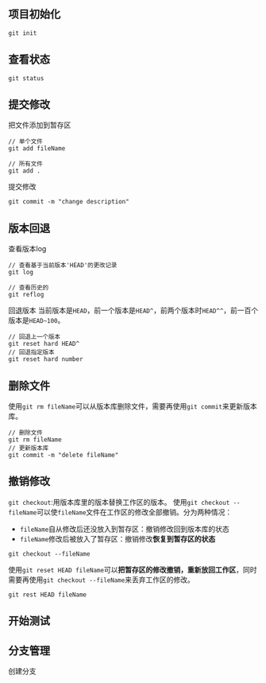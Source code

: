 ## 项目初始化
```git
git init
```
## 查看状态
```bush
git status
```
## 提交修改
把文件添加到暂存区
```bush
// 单个文件
git add fileName

// 所有文件
git add .
```
提交修改
```bush
git commit -m "change description"
```
## 版本回退
查看版本log
```
// 查看基于当前版本'HEAD'的更改记录
git log

// 查看历史的
git reflog
```
回退版本
当前版本是`HEAD`，前一个版本是`HEAD^`，前两个版本时`HEAD^^`，前一百个版本是`HEAD~100`。
```bush
// 回退上一个版本
git reset hard HEAD^
// 回退指定版本
git reset hard number
```
## 删除文件
使用`git rm fileName`可以从版本库删除文件，需要再使用`git commit`来更新版本库。
```bush
// 删除文件
git rm fileName
// 更新版本库
git commit -m "delete fileName"
```
## 撤销修改
`git checkout`:用版本库里的版本替换工作区的版本。
使用`git checkout --fileName`可以使`fileName`文件在工作区的修改全部撤销。分为两种情况：
- `fileName`自从修改后还没放入到暂存区：撤销修改回到版本库的状态
- `fileName`修改后被放入了暂存区：撤销修改**恢复到暂存区的状态**
```bush
git checkout --fileName
```
使用`git reset HEAD fileName`可以**把暂存区的修改撤销，重新放回工作区**，同时需要再使用`git checkout --fileName`来丢弃工作区的修改。
```bush
git rest HEAD fileName
```
## 开始测试
## 分支管理
创建分支

